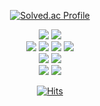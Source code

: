 <div align=center>

[![Solved.ac Profile](http://mazassumnida.wtf/api/v2/generate_badge?boj=coke05288)](https://solved.ac/coke05288/)  

<img src="https://img.shields.io/badge/Unity-D92A4A?style=for-the-badge&logo=Unity&logoColor=black"/>
<img src="https://img.shields.io/badge/.Net-D92A4A?style=for-the-badge&logo=.Net&logoColor=black"/>  

  <br/>
  
<img src="https://img.shields.io/badge/Amazon AWS-000000?style=for-the-badge&logo=Amazon AWS&logoColor=white"/>
<img src="https://img.shields.io/badge/Amazon API Gateway-000000?style=for-the-badge&logo=Amazon API Gateway&logoColor=white"/>
<img src="https://img.shields.io/badge/AWS Lambda-000000?style=for-the-badge&logo=AWS Lambda&logoColor=white"/>
<img src="https://img.shields.io/badge/Amazon DynamoDB-000000?style=for-the-badge&logo=Amazon DynamoDB&logoColor=white"/>

  <br/>
  
<img src="https://img.shields.io/badge/Microsoft Azure-000000?style=for-the-badge&logo=microsoftazure&logoColor=white"/>
<img src="https://img.shields.io/badge/Azure Function-000000?style=for-the-badge&logo=azurefunctions&logoColor=white"/>

  <br/>
  
<img src="https://img.shields.io/badge/Python-FF8A3A?style=for-the-badge&logo=Python&logoColor=white"/>
<img src="https://img.shields.io/badge/Django-FF8A3A?style=for-the-badge&logo=Django&logoColor=white"/>

  <br/>
  

  
[![Hits](https://hits.seeyoufarm.com/api/count/incr/badge.svg?url=https%3A%2F%2Fgithub.com%2Fcoke05288&count_bg=%23000000&title_bg=%23D92A4A&icon=letsencrypt.svg&icon_color=%23E7E7E7&title=HITS&edge_flat=false)](https://hits.seeyoufarm.com)

</div>
